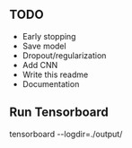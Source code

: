## TODO
- Early stopping
- Save model
- Dropout/regularization
- Add CNN
- Write this readme
- Documentation

## Run Tensorboard
tensorboard --logdir=./output/